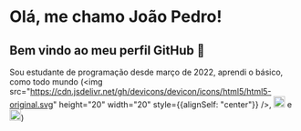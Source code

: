 # Olá, me chamo João Pedro! 
## Bem vindo ao meu perfil GitHub 👋

Sou estudante de programação desde março de 2022, aprendi o básico, como todo mundo (<img src="https://cdn.jsdelivr.net/gh/devicons/devicon/icons/html5/html5-original.svg" height="20" width="20" style={{alignSelf: "center"}} />, <img src="https://cdn.jsdelivr.net/gh/devicons/devicon/icons/css3/css3-original.svg" height="20" width="20"  /> e <img src="https://cdn.jsdelivr.net/gh/devicons/devicon/icons/javascript/javascript-original.svg" height="20" width="20"  />)










